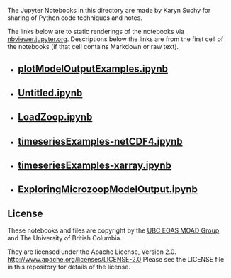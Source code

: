 The Jupyter Notebooks in this directory are made by
Karyn Suchy for sharing of Python code techniques
and notes.

The links below are to static renderings of the notebooks via
[nbviewer.jupyter.org](https://nbviewer.jupyter.org/).
Descriptions below the links are from the first cell of the notebooks
(if that cell contains Markdown or raw text).

* ## [plotModelOutputExamples.ipynb](https://nbviewer.jupyter.org/github/SalishSeaCast/analysis-karyn/blob/master/plotExamples/plotModelOutputExamples.ipynb)  
    
* ## [Untitled.ipynb](https://nbviewer.jupyter.org/github/SalishSeaCast/analysis-karyn/blob/master/plotExamples/Untitled.ipynb)  
    
* ## [LoadZoop.ipynb](https://nbviewer.jupyter.org/github/SalishSeaCast/analysis-karyn/blob/master/plotExamples/LoadZoop.ipynb)  
    
* ## [timeseriesExamples-netCDF4.ipynb](https://nbviewer.jupyter.org/github/SalishSeaCast/analysis-karyn/blob/master/plotExamples/timeseriesExamples-netCDF4.ipynb)  
    
* ## [timeseriesExamples-xarray.ipynb](https://nbviewer.jupyter.org/github/SalishSeaCast/analysis-karyn/blob/master/plotExamples/timeseriesExamples-xarray.ipynb)  
    
* ## [ExploringMicrozoopModelOutput.ipynb](https://nbviewer.jupyter.org/github/SalishSeaCast/analysis-karyn/blob/master/plotExamples/ExploringMicrozoopModelOutput.ipynb)  
    

## License

These notebooks and files are copyright by the
[UBC EOAS MOAD Group](https://github.com/UBC-MOAD/docs/blob/master/CONTRIBUTORS.rst)
and The University of British Columbia.

They are licensed under the Apache License, Version 2.0.
http://www.apache.org/licenses/LICENSE-2.0
Please see the LICENSE file in this repository for details of the license.
